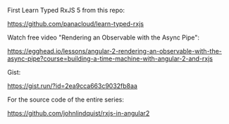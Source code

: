 First Learn Typed RxJS 5 from this repo:

https://github.com/panacloud/learn-typed-rxjs

Watch free video "Rendering an Observable with the Async Pipe":

https://egghead.io/lessons/angular-2-rendering-an-observable-with-the-async-pipe?course=building-a-time-machine-with-angular-2-and-rxjs

Gist:

https://gist.run/?id=2ea9cca663c9032fb8aa

For the source code of the entire series:

https://github.com/johnlindquist/rxjs-in-angular2
